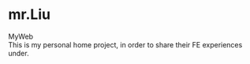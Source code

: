 # mr.Liu
MyWeb</br>
This is my personal home project, in order to share their FE experiences under.
